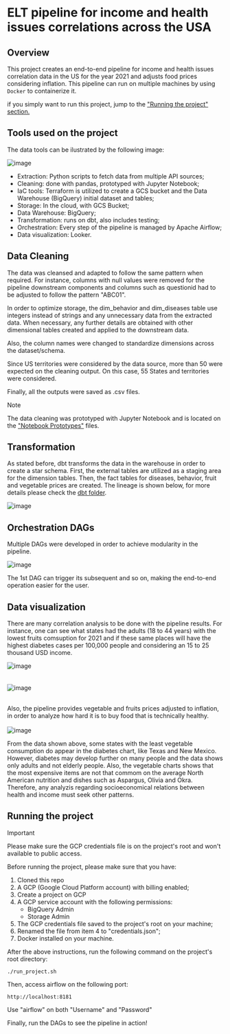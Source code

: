 # ELT pipeline for income and health issues correlations across the USA

## Overview
This project creates an end-to-end pipeline for income and health issues correlation data in the US for the year 2021 and adjusts food prices considering inflation. This pipeline can run on multiple machines by using `Docker` to containerize it.

if you simply want to run this project, jump to the ["Running the project" section.](#running-the-project)

## Tools used on the project
The data tools can be ilustrated by the following image:

![image](https://github.com/user-attachments/assets/78381c16-e94f-4dbd-ba51-7c02ffb81e64)

- Extraction: Python scripts to fetch data from multiple API sources;
- Cleaning: done with pandas, prototyped with Jupyter Notebook;
- IaC tools: Terraform is utilized to create a GCS bucket and the Data Warehouse (BigQuery) initial dataset and tables;
- Storage: In the cloud, with GCS Bucket;
- Data Warehouse: BigQuery;
- Transformation: runs on dbt, also includes testing;
- Orchestration: Every step of the pipeline is managed by Apache Airflow;
- Data visualization: Looker.

## Data Cleaning
The data was cleansed and adapted to follow the same pattern when required. For instance, columns with null values were removed for the pipeline downstream components and columns such as questionid had to be adjusted to follow the pattern "ABC01".

In order to optimize storage, the dim_behavior and dim_diseases table use integers instead of strings and any unnecessary data from the extracted data. When necessary, any further details are obtained with other dimensional tables created and applied to the downstream data.

Also, the column names were changed to standardize dimensions across the dataset/schema.

Since US territories were considered by the data source, more than 50 were expected on the cleaning output. On this case, 55 States and territories were considered.

Finally, all the outputs were saved as .csv files.

> [!NOTE]
> The data cleaning was prototyped with Jupyter Notebook and is located on the ["Notebook Prototypes"](https://github.com/NicolasImagawa/diseases-income-pipeline/tree/main/Notebook%20prototypes) files.

## Transformation 
As stated before, dbt transforms the data in the warehouse in order to create a star schema. First, the external tables are utilized as a staging area for the dimension tables.
Then, the fact tables for diseases, behavior, fruit and vegetable prices are created. The lineage is shown below, for more details please check the [dbt folder](https://github.com/NicolasImagawa/diseases-income-pipeline/tree/main/dbt).

![image](https://github.com/user-attachments/assets/dcfd2603-6522-4cca-91f2-c8f7e194bbd6)

## Orchestration DAGs
Multiple DAGs were developed in order to achieve modularity in the pipeline.

![image](https://github.com/user-attachments/assets/7f8c670d-cb97-4d38-997d-1e17a907669d)

The 1st DAG can trigger its subsequent and so on, making the end-to-end operation easier for the user.

## Data visualization
There are many correlation analysis to be done with the pipeline results. For instance, one can see what states had the adults (18 to 44 years) with the lowest fruits comsuption for 2021 and if these same places will have the highest diabetes cases per 100,000 people and considering an 15 to 25 thousand USD income.

![image](https://github.com/user-attachments/assets/e6e3debc-f2c1-4541-b69b-568e44e96e5f)
\
\
\
![image](https://github.com/user-attachments/assets/3bd6464e-1358-4ed9-bc61-6ad455b3cf98)

\
Also, the pipeline provides vegetable and fruits prices adjusted to inflation, in order to analyze how hard it is to buy food that is technically healthy.
\
\
![image](https://github.com/user-attachments/assets/453528ce-23a0-46c5-ad81-2515e440d3d9)

From the data shown above, some states with the least vegetable consumption do appear in the diabetes chart, like Texas and New Mexico. However, diabetes may develop further on many people and the data shows only adults and not elderly people.
Also, the vegetable charts shows that the most expensive items are not that commom on the average North American nutrition and dishes such as Aspargus, Olivia and Okra. Therefore, any analyzis regarding socioeconomical relations between health and income must seek other patterns.

## Running the project
> [!IMPORTANT]
> Please make sure the GCP credentials file is on the project's root and won't available to public access.

Before running the project, please make sure that you have:
1. Cloned this repo
2. A GCP (Google Cloud Platform account) with billing enabled;
3. Create a project on GCP 
4. A GCP service account with the following permissions:
   - BigQuery Admin
   - Storage Admin
5. The GCP credentials file saved to the project's root on your machine;
6. Renamed the file from item 4 to "credentials.json";
7. Docker installed on your machine.

After the above instructions, run the following command on the project's root directory:

```
./run_project.sh
```

Then, access airflow on the following port:

```
http://localhost:8181
```

Use "airflow" on both "Username" and "Password"

Finally, run the DAGs to see the pipeline in action!

